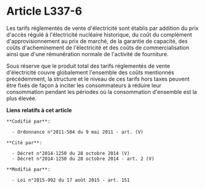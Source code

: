# Article L337-6

Les tarifs réglementés de vente d'électricité sont établis par addition du prix d'accès régulé à l'électricité nucléaire
historique, du coût du complément d'approvisionnement au prix de marché, de la garantie de capacité, des coûts d'acheminement
de l'électricité et des coûts de commercialisation ainsi que d'une rémunération normale de l'activité de fourniture.

Sous réserve que le produit total des tarifs réglementés de vente d'électricité couvre globalement l'ensemble des coûts
mentionnés précédemment, la structure et le niveau de ces tarifs hors taxes peuvent être fixés de façon à inciter les
consommateurs à réduire leur consommation pendant les périodes où la consommation d'ensemble est la plus élevée.

**Liens relatifs à cet article**

	**Codifié par**:

	  - Ordonnance n°2011-504 du 9 mai 2011 - art. (V)

	**Cité par**:

	  - Décret n°2014-1250 du 28 octobre 2014 (V)
	  - Décret n°2014-1250 du 28 octobre 2014 - art. 2 (V)

	**Modifié par**:

	  - Loi n°2015-992 du 17 août 2015 - art. 151
